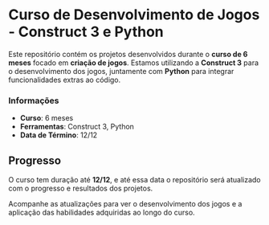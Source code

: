 # Curso de Desenvolvimento de Jogos - Construct 3 e Python

Este repositório contém os projetos desenvolvidos durante o **curso de 6 meses** focado em **criação de jogos**. Estamos utilizando a **Construct 3** para o desenvolvimento dos jogos, juntamente com **Python** para integrar funcionalidades extras ao código.

### Informações

- **Curso**: 6 meses
- **Ferramentas**: Construct 3, Python
- **Data de Término**: 12/12

## Progresso

O curso tem duração até **12/12**, e até essa data o repositório será atualizado com o progresso e resultados dos projetos.

Acompanhe as atualizações para ver o desenvolvimento dos jogos e a aplicação das habilidades adquiridas ao longo do curso.
